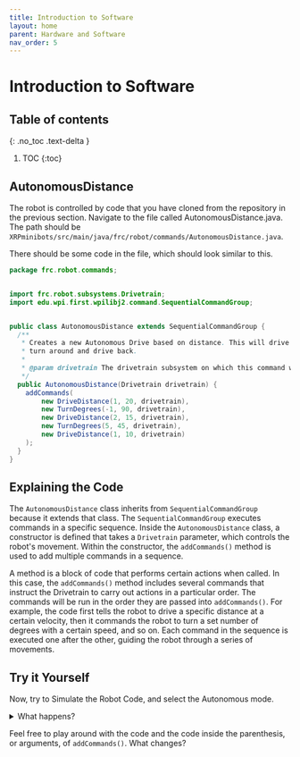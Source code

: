 ```yaml
---
title: Introduction to Software
layout: home
parent: Hardware and Software
nav_order: 5
---
```


# Introduction to Software

## Table of contents
{: .no_toc .text-delta }

1. TOC
{:toc}

## AutonomousDistance

The robot is controlled by code that you have cloned from the repository in the previous section. Navigate to the file called AutonomousDistance.java. The path should be `XRPminibots/src/main/java/frc/robot/commands/AutonomousDistance.java`. 

There should be some code in the file, which should look similar to this.

```java
package frc.robot.commands;


import frc.robot.subsystems.Drivetrain;
import edu.wpi.first.wpilibj2.command.SequentialCommandGroup;


public class AutonomousDistance extends SequentialCommandGroup {
  /**
   * Creates a new Autonomous Drive based on distance. This will drive out for a specified distance,
   * turn around and drive back.
   *
   * @param drivetrain The drivetrain subsystem on which this command will run
   */
  public AutonomousDistance(Drivetrain drivetrain) {
    addCommands(
        new DriveDistance(1, 20, drivetrain),
        new TurnDegrees(-1, 90, drivetrain),
        new DriveDistance(2, 15, drivetrain),
        new TurnDegrees(5, 45, drivetrain),
        new DriveDistance(1, 10, drivetrain)
    );
  }
}
```

## Explaining the Code

The `AutonomousDistance` class inherits from `SequentialCommandGroup` because it extends that class. The `SequentialCommandGroup` executes commands in a specific sequence. Inside the `AutonomousDistance` class, a constructor is defined that takes a `Drivetrain` parameter, which controls the robot's movement. Within the constructor, the `addCommands()` method is used to add multiple commands in a sequence.

A method is a block of code that performs certain actions when called. In this case, the `addCommands()` method includes several commands that instruct the Drivetrain to carry out actions in a particular order. The commands will be run in the order they are passed into `addCommands()`. For example, the code first tells the robot to drive a specific distance at a certain velocity, then it commands the robot to turn a set number of degrees with a certain speed, and so on. Each command in the sequence is executed one after the other, guiding the robot through a series of movements.

## Try it Yourself

Now, try to Simulate the Robot Code, and select the Autonomous mode.

<details>
  <summary>What happens?</summary>
  The XRP Minibot should move around on its own, driving forward and turning.
</details>

Feel free to play around with the code and the code inside the parenthesis, or arguments, of `addCommands()`. What changes? 